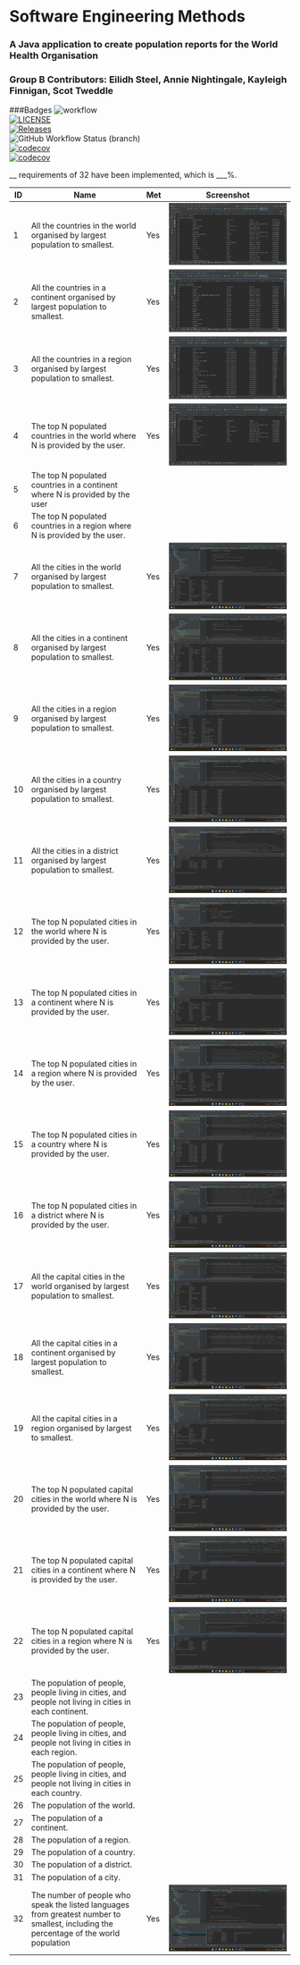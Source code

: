 # Software Engineering Methods
### A Java application to create population reports for the World Health Organisation
### Group B Contributors: Eilidh Steel, Annie Nightingale, Kayleigh Finnigan, Scot Tweddle
###Badges
![workflow](https://github.com/eilidhsteel/semGroup/actions/workflows/main.yml/badge.svg) <br />
[![LICENSE](https://img.shields.io/github/license/eilidhsteel/semGroup.svg?style=flat-square)](https://github.com/eilidhsteel/semGroup/blob/master/LICENSE) <br />
[![Releases](https://img.shields.io/github/release/eilidhsteel/semGroup/all.svg?style=flat-square)](https://github.com/eilidhsteel/semGroup/releases) <br />
![GitHub Workflow Status (branch)](https://img.shields.io/github/workflow/status/eilidhsteel/semGroup/A%20workflow%20for%20my%20Hello%20World%20App/develop) <br />
[![codecov](https://codecov.io/gh/eilidhsteel/semGroup/branch/master/graph/badge.svg?token=8QLQN8HV4K)](https://codecov.io/gh/eilidhsteel/semGroup) <br />
[![codecov](https://codecov.io/gh/eilidhsteel/semGroup/branch/develop/graph/badge.svg?token=8QLQN8HV4K)](https://codecov.io/gh/eilidhsteel/semGroup) <br />

__ requirements of 32 have been implemented, which is ___%.

| ID | Name                                                                                                                                   | Met | Screenshot                                 |
|----|----------------------------------------------------------------------------------------------------------------------------------------|-----|--------------------------------------------|
| 1  | All the countries in the world organised by largest population to smallest.                                                            | Yes | ![001.png](submission-screenshots/001.png) |
| 2  | All the countries in a continent organised by largest population to smallest.                                                          | Yes | ![002.png](submission-screenshots/002.png) |
| 3  | All the countries in a region organised by largest population to smallest.                                                             | Yes | ![003.png](submission-screenshots/003.png) |
| 4  | The top N populated countries in the world where N is provided by the user.                                                            | Yes | ![004.png](submission-screenshots/004.png) |
| 5  | The top N populated countries in a continent where N is provided by the user                                                           |     |                                            |
| 6  | The top N populated countries in a region where N is provided by the user.                                                             |     |                                            |
| 7  | All the cities in the world organised by largest population to smallest.                                                               | Yes | ![7.png](submission-screenshots/7.png)     |
| 8  | All the cities in a continent organised by largest population to smallest.                                                             | Yes | ![8.png](submission-screenshots/8.png)     |
| 9  | All the cities in a region organised by largest population to smallest.                                                                | Yes | ![9.png](submission-screenshots/9.png)     |
| 10 | All the cities in a country organised by largest population to smallest.                                                               | Yes | ![10.png](submission-screenshots/10.png)   |
| 11 | All the cities in a district organised by largest population to smallest.                                                              | Yes | ![11.png](submission-screenshots/11.png)   |
| 12 | The top N populated cities in the world where N is provided by the user.                                                               | Yes | ![12.png](submission-screenshots/12.png)   |
| 13 | The top N populated cities in a continent where N is provided by the user.                                                             | Yes | ![13.png](submission-screenshots/13.png)   |
| 14 | The top N populated cities in a region where N is provided by the user.                                                                | Yes | ![14.png](submission-screenshots/14.png)   |
| 15 | The top N populated cities in a country where N is provided by the user.                                                               | Yes | ![15.png](submission-screenshots/15.png)   |
| 16 | The top N populated cities in a district where N is provided by the user.                                                              | Yes | ![16.png](submission-screenshots/16.png)   |
| 17 | All the capital cities in the world organised by largest population to smallest.                                                       | Yes | ![17.png](submission-screenshots/17.png)   |
| 18 | All the capital cities in a continent organised by largest population to smallest.                                                     | Yes | ![18.png](submission-screenshots/18.png)   |
| 19 | All the capital cities in a region organised by largest to smallest.                                                                   | Yes | ![19.png](submission-screenshots/19.png)   |
| 20 | The top N populated capital cities in the world where N is provided by the user.                                                       | Yes | ![20.png](submission-screenshots/20.png)   |
| 21 | The top N populated capital cities in a continent where N is provided by the user.                                                     | Yes | ![21.png](submission-screenshots/21.png)   |
| 22 | The top N populated capital cities in a region where N is provided by the user.                                                        | Yes | ![22.png](submission-screenshots/22.png)   |
| 23 | The population of people, people living in cities, and people not living in cities in each continent.                                  |     |                                            |
| 24 | The population of people, people living in cities, and people not living in cities in each region.                                     |     |                                            |
| 25 | The population of people, people living in cities, and people not living in cities in each country.                                    |     |                                            |
| 26 | The population of the world.                                                                                                           |     |                                            |
| 27 | The population of a continent.                                                                                                         |     |                                            |
| 28 | The population of a region.                                                                                                            |     |                                            |
| 29 | The population of a country.                                                                                                           |     |                                            |
| 30 | The population of a district.                                                                                                          |     |                                            |
| 31 | The population of a city.                                                                                                              |     |                                            |
| 32 | The number of people who speak the listed languages from greatest number to smallest, including the percentage of the world population | Yes | ![32.png](submission-screenshots/32.png)   |